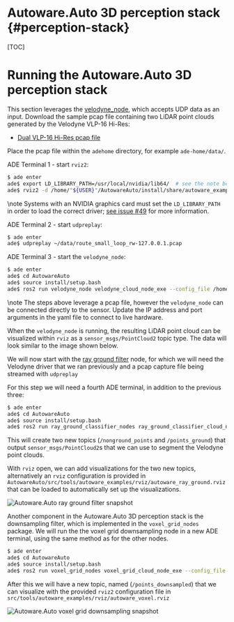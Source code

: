 Autoware.Auto 3D perception stack {#perception-stack}
============

[TOC]

# Running the Autoware.Auto 3D perception stack

This section leverages the [velodyne_node](https://gitlab.com/AutowareAuto/AutowareAuto/tree/master/src/drivers/velodyne_node),
which accepts UDP data as an input. Download the sample pcap file containing two LiDAR point clouds
generated by the Velodyne VLP-16 Hi-Res:

- [Dual VLP-16 Hi-Res pcap file](https://drive.google.com/open?id=1vNA009j-tsVVqSeYRCKh_G_tkJQrHvP-)

Place the pcap file within the `adehome` directory, for example `ade-home/data/`.

ADE Terminal 1 - start `rviz2`:

```bash
$ ade enter
ade$ export LD_LIBRARY_PATH=/usr/local/nvidia/lib64/  # see the note below
ade$ rviz2 -d /home/"${USER}"/AutowareAuto/install/share/autoware_examples/rviz/autoware.rviz
```
\note
Systems with an NVIDIA graphics card must set the `LD_LIBRARY_PATH` in order to load the correct
driver; [see issue #49](https://gitlab.com/AutowareAuto/AutowareAuto/issues/49) for more information.

ADE Terminal 2 - start `udpreplay`:

```bash
$ ade enter
ade$ udpreplay ~/data/route_small_loop_rw-127.0.0.1.pcap
```

ADE Terminal 3 - start the `velodyne_node`:

```bash
$ ade enter
ade$ cd AutowareAuto
ade$ source install/setup.bash
ade$ ros2 run velodyne_node velodyne_cloud_node_exe --config_file /home/"${USER}"/AutowareAuto/src/drivers/velodyne_node/param/vlp16_test.param.yaml
```

\note
The steps above leverage a pcap file, however the `velodyne_node` can be connected directly to
the sensor. Update the IP address and port arguments in the yaml file to connect to live hardware.

When the `velodyne_node` is running, the resulting LiDAR point cloud can be visualized within `rviz` as
a `sensor_msgs/PointCloud2` topic type. The data will look similar to the image shown below.

We will now start with the [ray ground filter](../../../src/perception/filters/ray_ground_classifier)
node, for which we will need the Velodyne driver that we ran previously and a pcap capture file
being streamed with `udpreplay`

For this step we will need a fourth ADE terminal, in addition to the previous three:

```bash
$ ade enter
ade$ cd AutowareAuto
ade$ source install/setup.bash
ade$ ros2 run ray_ground_classifier_nodes ray_ground_classifier_cloud_node_exe --config_file /home/"${USER}"/AutowareAuto/src/perception/filters/ray_ground_classifier_nodes/param/vlp16_lexus.param.yaml
```

This will create two new topics (`/nonground_points` and `/points_ground`) that output
`sensor_msgs/PointCloud2`s that we can use to segment the Velodyne point clouds.

With `rviz` open, we can add visualizations for the two new topics, alternatively an `rviz`
configuration is provided in `AutowareAuto/src/tools/autoware_examples/rviz/autoware_ray_ground.rviz`
that can be loaded to automatically set up the visualizations.

![Autoware.Auto ray ground filter snapshot](autoware-auto-ray-ground-filter.png)

Another component in the Autoware.Auto 3D perception stack is the downsampling filter, which is
implemented in the `voxel_grid_nodes` package.
We will run the the voxel grid downsampling node in a new ADE terminal, using the same method as
for the other nodes.

```bash
$ ade enter
ade$ cd AutowareAuto
ade$ source install/setup.bash
ade$ ros2 run voxel_grid_nodes voxel_grid_cloud_node_exe --config_file /home/"${USER}"/AutowareAuto/src/perception/filters/voxel_grid_nodes/param/vlp16_lexus_centroid.param.yaml
```

After this we will have a new topic, named (`/points_downsampled`) that we can visualize with the
provided `rviz2` configuration file in `src/tools/autoware_examples/rviz/autoware_voxel.rviz`

![Autoware.Auto voxel grid downsampling snapshot](autoware-auto-voxel-grid-downsampling.png)

